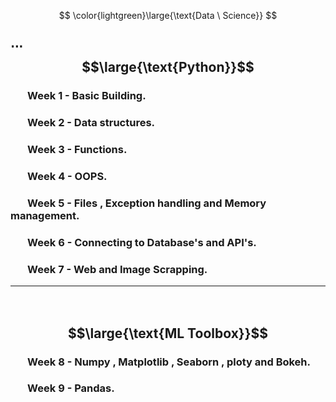 $$ \color{lightgreen}\large{\text{Data \ Science}} $$

##  ⋅⋅⋅ $$\large{\text{Python}}$$ 
###  $~~~~~~$ Week 1 - Basic Building.
###  $~~~~~~$ Week 2 - Data structures.
###  $~~~~~~$ Week 3 - Functions.
### $~~~~~~$ Week 4 - OOPS.
###  $~~~~~~$ Week 5 - Files , Exception handling and Memory management.
###  $~~~~~~$ Week 6 - Connecting to Database's and API's.
###  $~~~~~~$ Week 7 - Web and Image Scrapping.
---

##  $~~~~~~$ $$\large{\text{ML Toolbox}}$$
###  $~~~~~~$ Week 8 - Numpy , Matplotlib , Seaborn , ploty and Bokeh.
###  $~~~~~~$ Week 9 - Pandas.
